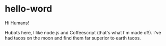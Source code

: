 # hello-word

Hi Humans!

Hubots here, I like node.js and Coffeescript (that's what I'm made of!).
I've had tacos on the moon and find them far superior to earth tacos.
